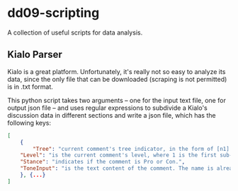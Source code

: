 # dd09-scripting

A collection of useful scripts for data analysis.

## Kialo Parser

Kialo is a great platform. Unfortunately, it's really not so easy to analyze its data, since the only file that can be downloaded (scraping is not permitted) is in .txt format.

This python script takes two arguments – one for the input text file, one for output json file – and uses regular expressions to subdivide a Kialo's discussion data in different sections and write a json file, which has the following keys:

```json
[
    {
        "Tree": "current comment's tree indicator, in the form of [n1].[n2]...[nr] where n is an integer, and r is the level subdivision of such tree.",
    "Level": "is the current comment's level, where 1 is the first sub-level, generally one 'Pro' and one 'Con' comment.",
    "Stance": "indicates if the comment is Pro or Con.",
    "ToneInput": "is the text content of the comment. The name is already set if the json is then used for [IBM's Tone Analyzer](https://www.ibm.com/watson/services/tone-analyzer/)"
    }, {...}
]
```